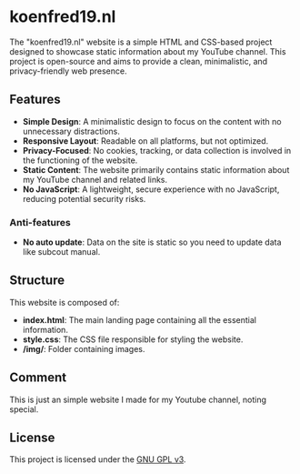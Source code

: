 # koenfred19.nl

The "koenfred19.nl" website is a simple HTML and CSS-based project designed to showcase static information about my YouTube channel. This project is open-source and aims to provide a clean, minimalistic, and privacy-friendly web presence.

## Features

- **Simple Design**: A minimalistic design to focus on the content with no unnecessary distractions.
- **Responsive Layout**: Readable on all platforms, but not optimized.
- **Privacy-Focused**: No cookies, tracking, or data collection is involved in the functioning of the website.
- **Static Content**: The website primarily contains static information about my YouTube channel and related links.
- **No JavaScript**: A lightweight, secure experience with no JavaScript, reducing potential security risks.

### Anti-features

- **No auto update**: Data on the site is static so you need to update data like subcout manual.

## Structure

This website is composed of:

- **index.html**: The main landing page containing all the essential information.
- **style.css**: The CSS file responsible for styling the website.
- **/img/**: Folder containing images.

## Comment
This is just an simple website I made for my Youtube channel, noting special.

## License

This project is licensed under the [GNU GPL v3](LICENSE).